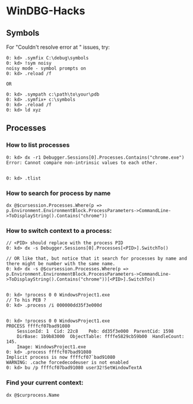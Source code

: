 # WinDBG-Hacks

## Symbols

For "Couldn't resolve error at " issues, try:  
```
0: kd> .symfix C:\debug\symbols
0: kd> !sym noisy
noisy mode - symbol prompts on
0: kd> .reload /f  

OR

0: kd> .sympath c:\path\to\your\pdb
0: kd> .symfix+ c:\symbols
0: kd> .reload /f
0: kd> ld xyz
```  


## Processes
### How to list processes  
```
0: kd> dx -r1 Debugger.Sessions[0].Processes.Contains("chrome.exe")
Error: Cannot compare non-intrinsic values to each other.  


0: kd> .tlist
```

### How to search for process by name
```
dx @$cursession.Processes.Where(p => p.Environment.EnvironmentBlock.ProcessParameters->CommandLine->ToDisplayString().Contains("chrome"))
```  

### How to switch context to a process:   
```
// <PID> should replace with the process PID
0: kd> dx -s Debugger.Sessions[0].Processes[<PID>].SwitchTo()   

// OR like that, but notice that it search for processes by name and there might be number with the same name. 
0: kd> dx -s @$cursession.Processes.Where(p => p.Environment.EnvironmentBlock.ProcessParameters->CommandLine->ToDisplayString().Contains("chrome"))[<PID>].SwitchTo()


0: kd> !process 0 0 WindowsProject1.exe
// To his PEB ?
0: kd> .process /i 000000dd35f3e000d


0: kd> !process 0 0 WindowsProject1.exe
PROCESS ffffcf07bad91080
    SessionId: 1  Cid: 22c8    Peb: dd35f3e000  ParentCid: 1598
    DirBase: 1b9b83000  ObjectTable: ffffe5829cb59b00  HandleCount: 145.
    Image: WindowsProject1.exe  
0: kd> .process ffffcf07bad91080
Implicit process is now ffffcf07`bad91080
WARNING: .cache forcedecodeuser is not enabled
0: kd> bu /p ffffcf07bad91080 user32!SetWindowTextA 

```

### Find your current context:   
```
dx @$curprocess.Name
```
